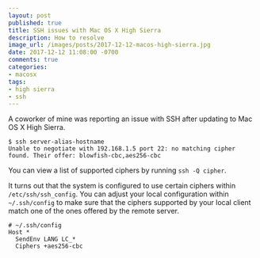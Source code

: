 ```yaml
---
layout: post
published: true
title: SSH issues with Mac OS X High Sierra
description: How to resolve
image_url: /images/posts/2017-12-12-macos-high-sierra.jpg
date: 2017-12-12 11:08:00 -0700
comments: true
categories:
- macosx
tags:
- high sierra
- ssh
---
```


A coworker of mine was reporting an issue with SSH after updating to Mac OS X
High Sierra.

```shell
$ ssh server-alias-hostname
Unable to negotiate with 192.168.1.5 port 22: no matching cipher found. Their offer: blowfish-cbc,aes256-cbc
```

You can view a list of supported ciphers by running `ssh -Q cipher`.
<!--more-->

It turns out that the system is configured to use certain ciphers within
`/etc/ssh/ssh_config`. You can adjust your local configuration within
`~/.ssh/config` to make sure that the ciphers supported by your local client
match one of the ones offered by the remote server.

```SSH Config
# ~/.ssh/config
Host *
  SendEnv LANG LC_*
  Ciphers +aes256-cbc
```
